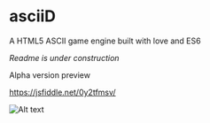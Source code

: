 # asciiD
A HTML5 ASCII game engine built with love and ES6

*Readme is under construction*

Alpha version preview

https://jsfiddle.net/0y2tfmsv/

![Alt text](http://imgur.com/HjnvMVc "Preview")
